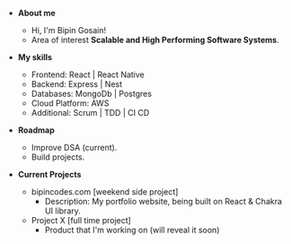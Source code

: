 - **About me**
  - Hi, I'm Bipin Gosain!  
  - Area of interest **Scalable and High Performing Software Systems**.

- **My skills**
  - Frontend: React | React Native 
  - Backend:  Express | Nest
  - Databases: MongoDb | Postgres
  - Cloud Platform: AWS
  - Additional: Scrum | TDD | CI CD
- **Roadmap**
  - Improve DSA (current).
  - Build projects.
- **Current Projects**
  - bipincodes.com [weekend side project]
    -  Description: My portfolio website, being built on React & Chakra UI library.
  - Project X [full time project]
    -  Product that I'm working on (will reveal it soon)
